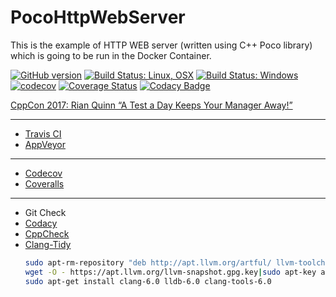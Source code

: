 # PocoHttpWebServer

This is the example of HTTP WEB server (written using C++ Poco library) which is going to be run in the Docker Container.

[![GitHub version](https://badge.fury.io/gh/SMelanko%2FPocoHttpWebServer.svg)](https://badge.fury.io/gh/SMelanko%2FPocoHttpWebServer)
[![Build Status: Linux, OSX](https://travis-ci.org/SMelanko/PocoHttpWebServer.svg?branch=master)](https://travis-ci.org/SMelanko/PocoHttpWebServer)
[![Build Status: Windows](https://ci.appveyor.com/api/projects/status/github/SMelanko/PocoHttpWebServer?branch=master&svg=true)](https://ci.appveyor.com/project/SMelanko/PocoHttpWebServer)
[![codecov](https://codecov.io/gh/SMelanko/PocoHttpWebServer/branch/master/graph/badge.svg)](https://codecov.io/gh/SMelanko/PocoHttpWebServer)
[![Coverage Status](https://coveralls.io/repos/github/SMelanko/PocoHttpWebServer/badge.svg?branch=master)](https://coveralls.io/github/SMelanko/PocoHttpWebServer?branch=master)
[![Codacy Badge](https://api.codacy.com/project/badge/Grade/f922034805584ab0be793eb87b13e1ab)](https://www.codacy.com/app/SMelanko/PocoHttpWebServer?utm_source=github.com&amp;utm_medium=referral&amp;utm_content=SMelanko/PocoHttpWebServer&amp;utm_campaign=Badge_Grade)


[CppCon 2017: Rian Quinn “A Test a Day Keeps Your Manager Away!”](https://youtu.be/KdJhQuycD78)

---

- [Travis CI](https://travis-ci.org)
- [AppVeyor](https://www.appveyor.com)

---

- [Codecov](https://codecov.io)
- [Coveralls](https://coveralls.io)

---

- Git Check
- [Codacy](https://app.codacy.com)
- [CppCheck](http://cppcheck.sourceforge.net)
- [Clang-Tidy](http://apt.llvm.org/)
  ``` bash
  sudo apt-rm-repository "deb http://apt.llvm.org/artful/ llvm-toolchain-artful-6.0 main"
  wget -O - https://apt.llvm.org/llvm-snapshot.gpg.key|sudo apt-key add -
  sudo apt-get install clang-6.0 lldb-6.0 clang-tools-6.0
  ```
